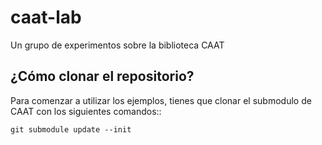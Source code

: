 caat-lab
========

Un grupo de experimentos sobre la biblioteca CAAT


¿Cómo clonar el repositorio?
----------------------------

Para comenzar a utilizar los ejemplos, tienes que clonar
el submodulo de CAAT con los siguientes comandos::

    git submodule update --init

